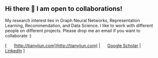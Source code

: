## Hi there 👋 I am open to collaborations!

<!-- ## Do research with me? -->
My research interest lies in Graph Neural Networks, Representation Learning, Recommendation, and Data Science. I like to work with different people on different projects. Please drop me an email if you want to collaborate :)

<!-- ### What’s New
- 2022, One aper accepted at Frontiers.
- 2021, Paper accepted at CIKM.
- 2020, Go Irish! advised by <img src="http://tianyijun.com/images/icons/like.svg" width="16"> [Nitesh Chawla](https://niteshchawla.nd.edu/).
- 2020, Spotlight Paper at ICWSM.
- 2019, Best Paper at ICAIS. -->
<!-- - 2019, advised by <img src="http://tianyijun.com/images/icons/like.svg" width="16"> [Rumi Chunara](https://engineering.nyu.edu/faculty/rumi-chunara). -->
<!-- - 2018, advised by <img src="http://tianyijun.com/images/icons/like.svg" width="16"> [Adam Meyers](https://nlp.cs.nyu.edu/people/meyers.html). -->

\[ <img src="http://tianyijun.com/images/icons/link.svg" width="16"> [http://tianyijun.com](http://tianyijun.com) \| <img src="http://tianyijun.com/images/logos/google_scholar.svg" width="16"> [Google Scholar](https://scholar.google.com/citations?user=dbaBgV0AAAAJ) \| <img src="http://tianyijun.com/images/logos/linkedin.svg" width="16"> [LinkedIn](https://www.linkedin.com/in/yijun-tian) \]

<!--
 \| <img src="http://tianyijun.com/images/icons/email.svg" width="16"> [yijun.tian@nd.edu](mailto:yijun.tian@nd.edu)

### Research Interest
-->

<!-- <p align="center">
  <img src="https://img.shields.io/badge/-Network%20Science-red" alt="Network Science">
  <img src="https://img.shields.io/badge/-Machine%20Learning-ecc429" alt="Machine Learning">
  <img src="https://img.shields.io/badge/-Data%20Science-blue" alt="Data Science">
</p>
 -->


<!--

  <img src="https://img.shields.io/badge/-Data%20Mining-24a591" alt="Data Mining">
  <img src="https://img.shields.io/badge/-Machine%20Learning-414c4d" alt="">

**meettyj/meettyj** is a ✨ _special_ ✨ repository because its `README.md` (this file) appears on your GitHub profile.

Here are some ideas to get you started:

- 🔭 I’m currently working on ...
- 🌱 I’m currently learning ...
- 👯 I’m looking to collaborate on ...
- 🤔 I’m looking for help with ...
- 💬 Ask me about ...
- 📫 How to reach me: ...
- 😄 Pronouns: ...
- ⚡ Fun fact: ...
-->
